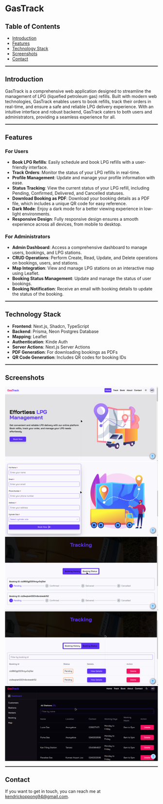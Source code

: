 # GasTrack

## Table of Contents

- [Introduction](#introduction)
- [Features](#features)
- [Technology Stack](#technology-stack)
- [Screenshots](#screenshots)
- [Contact](#contact)

<hr style="border:1px solid gray">

## Introduction

GasTrack is a comprehensive web application designed to streamline the management of LPG (liquefied petroleum gas) refills. Built with modern web technologies, GasTrack enables users to book refills, track their orders in real-time, and ensure a safe and reliable LPG delivery experience. With an intuitive interface and robust backend, GasTrack caters to both users and administrators, providing a seamless experience for all.

<hr style="border:1px solid gray">

## Features

### For Users

- **Book LPG Refills**: Easily schedule and book LPG refills with a user-friendly interface.
- **Track Orders**: Monitor the status of your LPG refills in real-time.
- **Profile Management**: Update and manage your profile information with ease.
- **Status Tracking**: View the current status of your LPG refill, including Pending, Confirmed, Delivered, and Cancelled statuses.
- **Download Booking as PDF**: Download your booking details as a PDF file, which includes a unique QR code for easy reference.
- **Dark Mode**: Enjoy a dark mode for a better viewing experience in low-light environments.
- **Responsive Design**: Fully responsive design ensures a smooth experience across all devices, from mobile to desktop.

### For Administrators

- **Admin Dashboard**: Access a comprehensive dashboard to manage users, bookings, and LPG stations.
- **CRUD Operations**: Perform Create, Read, Update, and Delete operations on bookings, users, and stations.
- **Map Integration**: View and manage LPG stations on an interactive map using Leaflet.
- **Booking Status Management**: Update and manage the status of user bookings.
- **Booking Notification**: Receive an email with booking details to update the status of the booking.

<hr style="border:1px solid gray">

## Technology Stack

- **Frontend**: Next.js, Shadcn, TypeScript
- **Backend**: Prisma, Neon Postgres Database
- **Mapping**: Leaflet
- **Authentication**: Kinde Auth
- **Server Actions**: Next.js Server Actions
- **PDF Generation**: For downloading bookings as PDFs
- **QR Code Generation**: Includes QR codes for booking IDs

<hr style="border:1px solid gray">

## Screenshots

![GasTrack Screenshot 1](./homepage.png)
![GasTrack Screenshot 2](./booking_page.png)
![GasTrack Screenshot 3](./booking_status.png)
![GasTrack Screenshot 4](./booking_history.png)
![GasTrack Dashboard Darkmode](./dasboard.png)

<hr style="border:1px solid gray">

## Contact

If you want to get in touch, you can reach me at [kendrickoppong94@gmail.com](mailto:kendrickoppong94@gmail.com).
